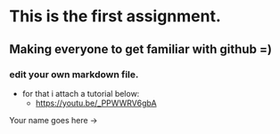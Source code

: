 # This is the first assignment.
## Making everyone to get familiar with github =)
### edit your own markdown file.
* for that i attach a tutorial below:
  * https://youtu.be/_PPWWRV6gbA
 
Your name goes here -> 
